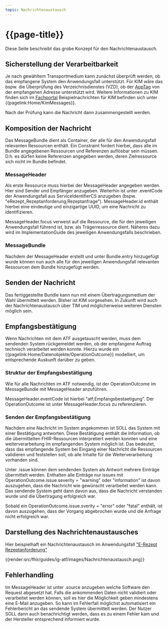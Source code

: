 ```yaml
---
topic: Nachrichtenaustausch
---
```


# {{page-title}}

Diese Seite beschreibt das grobe Konzept für den Nachrichtenaustausch.

## Sicherstellung der Verarbeitbarkeit

Je nach gewähltem Transportmedium kann zunächst überprüft werden, ob das empfangene System den Anwendungsfall unterstützt. Für KIM wäre das bspw. die Überprüfung des Verzeichnisdienstes (VZD), ob der [AppTag](https://simplifier.net/app-transport-framework/app-tags-cs) von der empfangenen Adresse unterstützt wird. Weitere Informationen zu KIM finden sich im [Fachportal](https://fachportal.gematik.de/anwendungen/kommunikation-im-medizinwesen)
Beispielnachrichten für KIM befinden sich unter {{pagelink:Home/KimMessages}}.

Nach der Prüfung kann die Nachricht dann zusammengestellt werden.

## Komposition der Nachricht

Das MessageBundle dient als Container, der alle für den Anwendungsfall relevanten Ressourcen enthält. Ein Constraint fordert hierbei, dass alle im Bundle angegebenen Ressourcen und Referenzen auflösbar sein müssen. D.h. es dürfen keine Referenzen angegeben werden, deren Zielressource sich nicht im Bundle befindet.

### MessageHeader

Als erste Ressource muss hierbei der MessageHeader angegeben werden. Hier sind Sender und Empfänger anzugeben.
Weiterhin ist unter .eventCode der Anwendungsfall aus ServiceIdentifierCS anzugeben (bspw. "eRezept_Rezeptanforderung;Rezeptanfrage").
MessageHeader.id enthält hierbei eine eindeutige und einzigartige UUID, um eine Nachricht zu identifizieren.

MessageHeader.focus verweist auf die Ressource, die für den jeweiligen Anwendungsfall führend ist, bzw. als Trägerressource dient. Näheres dazu wird im ImplementationGuide des jeweiligen Anwendungsfalls beschrieben.

### MessageBundle

Nachdem der MessageHeader erstellt und unter Bundle.entry hinzugefügt wurde können nun auch alle für den jeweiligen Anwendungsfall relevanten Ressourcen dem Bundle hinzugefügt werden.

## Senden der Nachricht

Das fertiggestellte Bundle kann nun mit einem Übertragungsmedium der Wahl übermittelt werden. Bisher ist KIM vorgesehen. In Zukunft wird auch der Nachrichtenaustausch über TIM und möglicherweise weiteren Diensten möglich sein.

## Empfangsbestätigung

Wenn Nachrichten mit dem ATF ausgetauscht werden, muss dem sendenden System rückgemeldet werden, ob der empfangene Auftrag technisch verarbeitet werden konnte. Hierzu wurde ein {{pagelink:Home/Datenobjekte/OperationOutcome}} modelliert, um entsprechende Auskunft darüber zu geben.

### Struktur der Empfangsbestätigung

Wie für alle Nachrichten im ATF notwendig, ist der OperationOutcome im MessageBundle mit MessageHeader anzuführen.

MessageHeader.eventCode ist hierbei "atf;Empfangsbestaetigung". Der OperationOutcome ist unter MessageHeader.focus zu referenzieren.

### Senden der Empfangsbestätigung

Nachdem eine Nachricht im System angekommen ist SOLL das System mit einer Bestätigung antworten. Diese Bestätigung enthält die Information, ob die übermittelten FHIR-Ressourcen interpretiert werden konnten und eine weiterverarbeitung im empfangenden System möglich ist.
Das bedeutet, dass das empfangende System bei Eingang einer Nachricht die Ressourcen validieren und feststellen soll, ob alle Inhalte für die Weiterverarbeitung vorhanden sind.

Unter .issue können dem sendenden System als Antwort mehrere Einträge übermittelt werden. Enthalten alle Einträge nur issues mit OperationOutcome.issue.severity = "warning" oder "information" ist davon auszugehen, dass die Nachricht wie gewünscht verarbeitet werden kann. Das sendende System geht dann davon aus, dass die Nachricht verstanden wurde und die Übertragung erfolgreich war.

Sobald ein OperationOutcome.issue.sverity = "error" oder "fatal" enthält, ist davon auszugehen, dass der Vorgang abgebrochen wurde und die Anfrage nicht erfolgreich war.

## Darstellung des Nachrichtenaustausches

Hier beispielhaft ein Nachrichtenaustausch im Anwendungsfall ["E-Rezept Rezeptanforderung"](https://simplifier.net/erezept-servicerequest)

{{render:src/fhir/guides/ig-atf/images/Nachrichtenaustausch.png}}

## Fehlerhandling

Im MessageHeader ist unter .source anzugeben welche Software den Request abgesetzt hat. Falls die ankommenden Daten nicht validiert oder verarbeitet werden können, soll es hier die Möglichkeit geben mindestens eine E-Mail anzugeben. So kann im Fehlerfall möglichst automatisiert ein Fehlerbericht an das sendende System übermittelt werden. Der Nutzer SOLL dann auch benachrichtigt werden, dass es zu einem Fehler kam und der Hersteller entsprechend informiert wurde.
